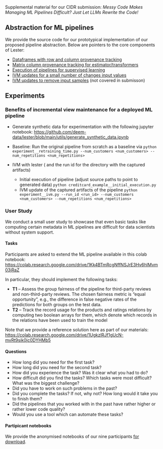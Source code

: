 Supplemental material for our CIDR submission: _Messy Code Makes Managing ML Pipelines Difficult? Just Let LLMs Rewrite the Code!_

## Abstraction for ML pipelines

We provide the source code for our prototypical implementation of our proposed pipeline abstraction. Below are pointers to the core components of Lester:

 * [Dataframes with row and column provenance tracking](https://github.com/deem-data/lester/blob/main/lester/__init__.py#L33)
 * [Matrix column provenance tracking for estimator/transformers](https://github.com/deem-data/lester/blob/main/lester/feature_provenance.py)
 * [Execution of pipelines for supervised learning](https://github.com/deem-data/lester/blob/main/lester/classification.py)
 * [IVM updates for a small number of changes input values](https://github.com/deem-data/lester/blob/main/lester/ivm/feature_deletion.py)
 * [IVM updates to remove input samples](https://github.com/deem-data/lester/blob/main/lester/ivm/instance_deletion.py) (not covered in submisson)


## Experiments

### Benefits of incremental view maintenance for a deployed ML pipeline

 * Generate synthetic data for experimentation with the following jupyter notebook: https://github.com/deem-data/lester/blob/main/utils/generate_synthetic_data.ipynb
   
 * Baseline: Run the original pipeline from scratch as a baseline via
`python experiment__retraining_time.py --num_customers <num_customers> --num_repetitions <num_repetitions>`
 * IVM with lester ( and the run id for the directory with the captured artifacts)
   * Initial execution of pipeline (adjust source paths to point to generated data) 
     `python creditcard_example__initial_execution.py`
   * IVM update of the captured artifacts of the pipeline
`python experiment__ivm.py --run_id <run_id> --num_customers <num_customers> --num_repetitions <num_repetitions>`

### User Study

We conduct a small user study to showcase that even basic tasks like computing certain metadata in ML pipelines are difficult for data scientists without system support.

#### Tasks

Participants are asked to extend the ML pipeline available in this colab notebook: https://colab.research.google.com/drive/1Kk4BTmRcgNffNSJrE3Hv6hIMvm03jRaZ

In particular, they should implement the following tasks:

* **T1** – Assess the group fairness of the pipeline for third-party reviews and non-third-party reviews. The chosen fairness metric is “equal opportunity”, e.g., the difference in false negative rates of the predictions for both groups on the test data.
* **T2** – Track the record usage for the products and ratings relations by computing two boolean arrays for them, which denote which records in the relations have been used to train the model

Note that we provide a reference solution here as part of our materials: https://colab.research.google.com/drive/1UgkzlRJf1gUcN-mvRt9sik0jc0DYHMb5 

#### Questions

* How long did you need for the first task?
* How long did you need for the second task?
* How did you experience the task? Was it clear what you had to do?
* How difficult did you find the tasks? Which tasks were most difficult? What was the biggest challenge?
* Did you have to work on such problems in the past?
* Did you complete the tasks? If not, why not? How long would it take you to finish them?
* Did the pipelines that you worked with in the past have rather higher or rather lower code quality?
* Would you use a tool which can automate these tasks?

#### Partipicant notebooks

We provide the anonymised notebooks of our nine participants [for download](https://github.com/deem-data/lester/raw/main/user-study/participants-notebooks.zip).
